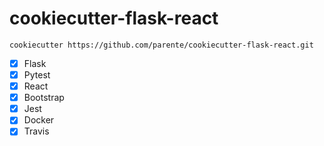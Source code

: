 # cookiecutter-flask-react

```
cookiecutter https://github.com/parente/cookiecutter-flask-react.git
```

* [x] Flask
* [x] Pytest
* [x] React
* [x] Bootstrap
* [x] Jest
* [x] Docker
* [x] Travis